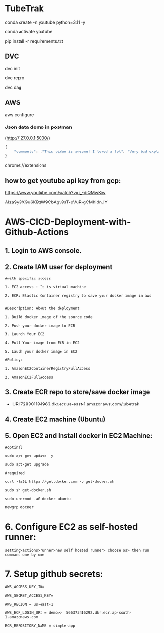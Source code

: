 # TubeTrak


conda create -n youtube python=3.11 -y

conda activate youtube

pip install -r requirements.txt


## DVC

dvc init

dvc repro

dvc dag



## AWS

aws configure



### Json data demo in postman
(http://127.0.0.1:5000/)

```python
{
    "comments": ["This video is awsome! I loved a lot", "Very bad explanation. poor video"]
}
```



chrome://extensions


## how to get youtube api key from gcp:

https://www.youtube.com/watch?v=i_FdiQMwKiw


AIzaSyBXGu6KBzW9CbAgv8aT-pVuR-gCMhidnUY
# AWS-CICD-Deployment-with-Github-Actions

## 1. Login to AWS console.

## 2. Create IAM user for deployment

	#with specific access

	1. EC2 access : It is virtual machine

	2. ECR: Elastic Container registry to save your docker image in aws


	#Description: About the deployment

	1. Build docker image of the source code

	2. Push your docker image to ECR

	3. Launch Your EC2 

	4. Pull Your image from ECR in EC2

	5. Lauch your docker image in EC2

	#Policy:

	1. AmazonEC2ContainerRegistryFullAccess

	2. AmazonEC2FullAccess

	
## 3. Create ECR repo to store/save docker image
- URI
	728301184963.dkr.ecr.us-east-1.amazonaws.com/tubetrak

## 4. Create EC2 machine (Ubuntu) 

## 5. Open EC2 and Install docker in EC2 Machine:
	
	
	#optinal

	sudo apt-get update -y

	sudo apt-get upgrade
	
	#required

	curl -fsSL https://get.docker.com -o get-docker.sh

	sudo sh get-docker.sh

	sudo usermod -aG docker ubuntu

	newgrp docker
	
# 6. Configure EC2 as self-hosted runner:
    setting>actions>runner>new self hosted runner> choose os> then run command one by one


# 7. Setup github secrets:

    AWS_ACCESS_KEY_ID=

    AWS_SECRET_ACCESS_KEY=

    AWS_REGION = us-east-1

    AWS_ECR_LOGIN_URI = demo>>  566373416292.dkr.ecr.ap-south-1.amazonaws.com

    ECR_REPOSITORY_NAME = simple-app
